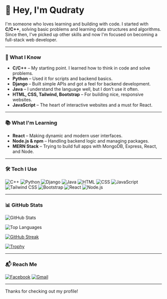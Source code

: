 # 👋 Hey, I'm Qudraty

I'm someone who loves learning and building with code. I started with **C/C++**, solving basic problems and learning data structures and algorithms. 
Since then, I've picked up other skills and now I'm focused on becoming a full-stack web developer.

---

### 🧠 What I Know

- **C/C++** – My starting point. I learned how to think in code and solve problems.
- **Python** – Used it for scripts and backend basics.
- **Django** – Built simple APIs and got a feel for backend development.
- **Java** – I understand the language well, but I don’t use it often.
- **HTML, CSS, Tailwind, Bootstrap** – For building nice, responsive websites.
- **JavaScript** – The heart of interactive websites and a must for React.

---

### 📚 What I'm Learning

- **React** – Making dynamic and modern user interfaces.
- **Node.js & npm** – Handling backend logic and managing packages.
- **MERN Stack** – Trying to build full apps with MongoDB, Express, React, and Node.

---

### 🛠 Tech I Use

![C++](https://img.shields.io/badge/C++-00599C?style=flat&logo=c%2B%2B&logoColor=white)
![Python](https://img.shields.io/badge/Python-3776AB?style=flat&logo=python&logoColor=white)
![Django](https://img.shields.io/badge/Django-092E20?style=flat&logo=django)
![Java](https://img.shields.io/badge/Java-ED8B00?style=flat&logo=java&logoColor=white)
![HTML](https://img.shields.io/badge/HTML5-E34F26?style=flat&logo=html5&logoColor=white)
![CSS](https://img.shields.io/badge/CSS3-1572B6?style=flat&logo=css3&logoColor=white)
![JavaScript](https://img.shields.io/badge/JavaScript-F7DF1E?style=flat&logo=javascript&logoColor=black)
![Tailwind CSS](https://img.shields.io/badge/Tailwind_CSS-38B2AC?style=flat&logo=tailwind-css&logoColor=white)
![Bootstrap](https://img.shields.io/badge/Bootstrap-563D7C?style=flat&logo=bootstrap&logoColor=white)
![React](https://img.shields.io/badge/React-20232A?style=flat&logo=react&logoColor=61DAFB)
![Node.js](https://img.shields.io/badge/Node.js-339933?style=flat&logo=nodedotjs&logoColor=white)

---

### 📊 GitHub Stats

![GitHub Stats](https://github-readme-stats.vercel.app/api?username=Nijam-Uddin-Qudraty&show_icons=true&theme=github_dark)

![Top Languages](https://github-readme-stats.vercel.app/api/top-langs/?username=Nijam-Uddin-Qudraty&layout=compact&theme=github_dark)

[![GitHub Streak](https://github-readme-streak-stats.herokuapp.com/?user=Nijam-Uddin-Qudraty&theme=github-dark)](https://git.io/streak-stats)

[![Trophy](https://github-profile-trophy.vercel.app/?username=Nijam-Uddin-Qudraty&theme=tokyonight)](https://github.com/ryo-ma/github-profile-trophy)

---

### 📬 Reach Me

[![Facebook](https://img.shields.io/badge/Facebook-1877F2?style=flat&logo=facebook&logoColor=white)](https://www.facebook.com/nijamuddin.qudraty/)
[![Gmail](https://img.shields.io/badge/Email-D14836?style=flat&logo=gmail&logoColor=white)](mailto:nijamuddinqudraty@gmail.com)

---

Thanks for checking out my profile!

